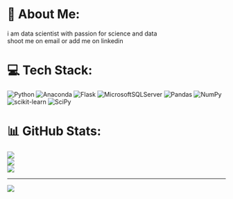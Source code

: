 # 💫 About Me:
i am data scientist with passion for science and data<br>shoot me on email or add me on linkedin


# 💻 Tech Stack:
![Python](https://img.shields.io/badge/python-3670A0?style=plastic&logo=python&logoColor=ffdd54) ![Anaconda](https://img.shields.io/badge/Anaconda-%2344A833.svg?style=plastic&logo=anaconda&logoColor=white) ![Flask](https://img.shields.io/badge/flask-%23000.svg?style=plastic&logo=flask&logoColor=white) ![MicrosoftSQLServer](https://img.shields.io/badge/Microsoft%20SQL%20Sever-CC2927?style=plastic&logo=microsoft%20sql%20server&logoColor=white) ![Pandas](https://img.shields.io/badge/pandas-%23150458.svg?style=plastic&logo=pandas&logoColor=white) ![NumPy](https://img.shields.io/badge/numpy-%23013243.svg?style=plastic&logo=numpy&logoColor=white) ![scikit-learn](https://img.shields.io/badge/scikit--learn-%23F7931E.svg?style=plastic&logo=scikit-learn&logoColor=white) ![SciPy](https://img.shields.io/badge/SciPy-%230C55A5.svg?style=plastic&logo=scipy&logoColor=%white)
# 📊 GitHub Stats:
![](https://github-readme-stats.vercel.app/api?username=Ag994&theme=dark&hide_border=false&include_all_commits=true&count_private=false)<br/>
![](https://github-readme-streak-stats.herokuapp.com/?user=Ag994&theme=dark&hide_border=false)<br/>
![](https://github-readme-stats.vercel.app/api/top-langs/?username=Ag994&theme=dark&hide_border=false&include_all_commits=true&count_private=false&layout=compact)


---
[![](https://visitcount.itsvg.in/api?id=Ag994&icon=6&color=12)](https://visitcount.itsvg.in)

<!-- Proudly created with GPRM ( https://gprm.itsvg.in ) -->

